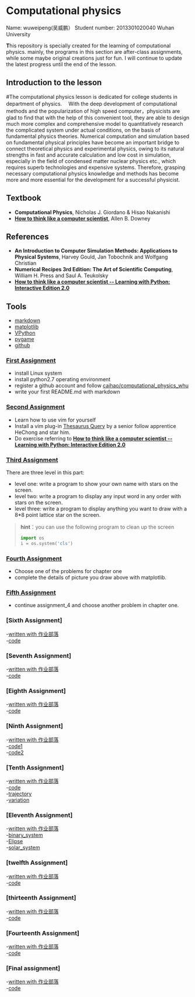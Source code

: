 # Computational physics

 Name: wuweipeng(吴威鹏）
 Student number: 2013301020040
 Wuhan University

 **T**his repository is specially created for the learning of computational physics. mainly, the programs in this section are after-class assignments, while some maybe original creations just for fun. I will continue to update the latest progress until the end of the lesson.
 
## Introduction to the lesson
  #The computational physics lesson is dedicated for college students in department of physics.
 　With the deep development of computational methods and the popularization of high speed computer，physicists are glad to find that with the help of this convenient tool, they are able to design much more complex and comprehensive model to quantitatively research the complicated system under actual conditions, on the basis of fundamental physics theories. Numerical computation and simulation based on fundamental physical principles have become an important bridge to connect theoretical physics and experimental physics, owing to its natural strengths in fast and accurate calculation and low cost in simulation, especially in the field of condensed matter nuclear physics etc., which requires superb technologies and expensive systems. Therefore, grasping necessary computational physics knowledge and methods has become more and more essential for the development for a successful physicist.
 
## Textbook
- **Computational Physics**, Nicholas J. Giordano & Hisao Nakanishi
- [**How to think like a computer scientist**](http://www.greenteapress.com/thinkpython/), Allen B. Downey

## References
- **An Introduction to Computer Simulation Methods: Applications to Physical Systems**, Harvey Gould, Jan Tobochnik and Wolfgang Christian
- **Numerical Recipes 3rd Edition: The Art of Scientific Computing**, William H. Press and Saul A. Teukolsky
- [**How to think like a computer scientist -- Learning with Python: Interactive Edition 2.0**](http://interactivepython.org/runestone/static/thinkcspy/index.html)

## Tools
- [markdown](https://daringfireball.net/projects/markdown/)
- [matplotlib](http://matplotlib.org/)
- [VPython](http://vpython.org/)
- [pygame](http://pygame.org/hifi.html)
- [github](https://github.com/)


### [First Assignment](https://github.com/wuweipeng/computaitional_physics_N2013301020040/tree/master/Assignment_1)
- install Linux system 
- install python2.7 operating environment
- register a github account and follow [caihao/computational_physics_whu](https://github.com/caihao/computational_physics_whu)
- write your first README.md with markdown 
  
### [Second Assignment](https://github.com/wuweipeng/computaitional_physics_N2013301020040/tree/master/Assignment_2)
- Learn how to use vim for yourself
- Install a vim plug-in [Thesaurus Query](https://github.com/Ron89/thesaurus_query.vim) by a senior follow apprentice HeChong and star him.
- Do exercise referring to [**How to think like a computer scientist -- Learning with Python: Interactive Edition 2.0**](http://interactivepython.org/runestone/static/thinkcspy/index.html)

###  [Third Assignment](https://github.com/wuweipeng/computaitional_physics_N2013301020040/tree/master/Assignment_3)
  There are three level in this part:
  - level one: write a program to show your own name with stars on the screen.
  - level two: write a program to display any input word in any order with stars on the screen.
  - level three: write a program to display anything you want to draw with a 8*8 point lattice star on the screen.

> **hint**：you can use the following program to clean up the screen
> ```python
> import os
> i = os.system('cls')
> ```

### [Fourth Assignment](https://github.com/wuweipeng/computaitional_physics_N2013301020040/tree/master/Assignment_4)
- Choose one of the problems for chapter one 
- complete the details of picture you draw above with matplotlib.

### [Fifth Assignment](https://github.com/wuweipeng/computational_physics_N2013301020040/tree/master/Assignment_5)
- continue assignment_4 and choose another problem in chapter one. 

### [Sixth Assignment]
-[written with 作业部落](https://www.zybuluo.com/Pontus/note/413930)<br>
-[code](https://github.com/wuweipeng/computational_physics_N2013301020040/blob/master/Assignment_6/assignment_6.py)

### [Seventh Assignment]
-[written with 作业部落](https://www.zybuluo.com/Pontus/note/413940)<br>
-[code](https://github.com/wuweipeng/computational_physics_N2013301020040/blob/master/Assignment_7/assignment_7.py)

### [Eighth Assignment]
-[written with 作业部落](https://www.zybuluo.com/Pontus/note/321465)<br>
-[code](https://github.com/wuweipeng/computational_physics_N2013301020040/blob/master/Assignment_8/assignment_8.py)

### [Ninth Assignment]
-[written with 作业部落](https://www.zybuluo.com/Pontus/note/412215)<br>
-[code1](https://github.com/wuweipeng/computational_physics_N2013301020040/blob/master/Assignment_9/assignment_9.py)<br>
-[code2](https://github.com/wuweipeng/computational_physics_N2013301020040/blob/master/Assignment_9/assignment_9_1.py)

### [Tenth Assignment]
-[written with 作业部落](https://www.zybuluo.com/Pontus/note/412309)<br>
-[code](https://github.com/wuweipeng/computational_physics_N2013301020040/blob/master/Assignment_10/assignment_10.py)<br>
-[trajectory](https://github.com/wuweipeng/computational_physics_N2013301020040/blob/master/Assignment_10/trajectory.py)<br>
-[variation](https://github.com/wuweipeng/computational_physics_N2013301020040/blob/master/Assignment_10/variation.py)

### [Eleventh Assignment]
-[written with 作业部落](https://www.zybuluo.com/Pontus/note/414161)<br>
-[binary_system](https://github.com/wuweipeng/computational_physics_N2013301020040/blob/master/Assignment_11/binary_system.py)<br>
-[Elipse](https://github.com/wuweipeng/computational_physics_N2013301020040/blob/master/Assignment_11/elli_orbit.py)<br>
-[solar_system](https://github.com/wuweipeng/computational_physics_N2013301020040/blob/master/Assignment_11/solar_system.py%7E)

### [twelfth Assignment]
-[written with 作业部落](https://www.zybuluo.com/Pontus/note/414249)<br>
-[code](https://github.com/wuweipeng/computational_physics_N2013301020040/blob/master/Assignment_12/assignment_12.py)

### [thirteenth Assignment]
-[written with 作业部落](https://www.zybuluo.com/Pontus/note/414551)<br>
-[code]()

### [Fourteenth Assignment]
-[written with 作业部落]()<br>
-[code]()

### [Final assignment]
-[written with 作业部落](https://www.zybuluo.com/Pontus/note/413485)<br>
-[code](https://github.com/wuweipeng/computational_physics_N2013301020040/blob/master/final.py)

  
  
  
